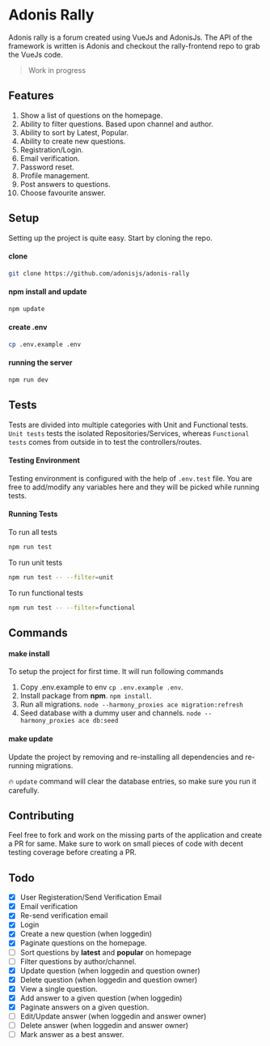 # Adonis Rally

Adonis rally is a forum created using VueJs and AdonisJs. The API of the framework is written is Adonis and checkout the rally-frontend repo to grab the VueJs code.

> Work in progress

## Features

1. Show a list of questions on the homepage.
2. Ability to filter questions. Based upon channel and author.
3. Ability to sort by Latest, Popular.
4. Ability to create new questions.
5. Registration/Login.
6. Email verification.
7. Password reset.
8. Profile management.
10. Post answers to questions.
11. Choose favourite answer.

## Setup

Setting up the project is quite easy. Start by cloning the repo.

#### clone
```bash
git clone https://github.com/adonisjs/adonis-rally
```

#### npm install and update
```bash
npm update
```

#### create .env

```bash
cp .env.example .env
```

#### running the server

```bash
npm run dev
```

## Tests

Tests are divided into multiple categories with Unit and Functional tests. `Unit tests` tests the isolated Repositories/Services, whereas `Functional tests` comes from outside in to test the controllers/routes.

#### Testing Environment

Testing environment is configured with the help of `.env.test` file. You are free to add/modify any variables here and they will be picked while running tests.

#### Running Tests
To run all tests
```bash
npm run test
```

To run unit tests
```bash
npm run test -- --filter=unit
```

To run functional tests
```bash
npm run test -- --filter=functional
```

## Commands

#### make install

To setup the project for first time. It will run following commands

1. Copy .env.example to env `cp .env.example .env`.
2. Install package from **npm**. `npm install`.
3. Run all migrations. `node --harmony_proxies ace migration:refresh`
4. Seed database with a dummy user and channels. `node --harmony_proxies ace db:seed`

#### make update

Update the project by removing and re-installing all dependencies and re-running migrations.

:fire: `update` command will clear the database entries, so make sure you run it carefully.

## Contributing

Feel free to fork and work on the missing parts of the application and create a PR for same. Make sure to work on small pieces of code with decent testing coverage before creating a PR.

## Todo 

- [x] User Registeration/Send Verification Email
- [x] Email verification
- [x] Re-send verification email
- [x] Login
- [x] Create a new question (when loggedin)
- [x] Paginate questions on the homepage.
- [ ] Sort questions by **latest** and **popular** on homepage
- [ ] Filter questions by author/channel.
- [x] Update question (when loggedin and question owner)
- [x] Delete question (when loggedin and question owner)
- [x] View a single question.
- [x] Add answer to a given question (when loggedin)
- [x] Paginate answers on a given question.
- [ ] Edit/Update answer (when loggedin and answer owner)
- [ ] Delete answer (when loggedin and answer owner)
- [ ] Mark answer as a best answer.
